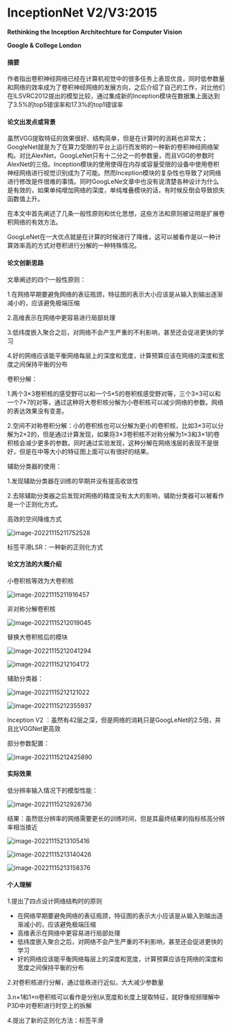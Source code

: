 #  InceptionNet V2/V3:2015

**Rethinking the Inception Architechture for Computer Vision**

**Google & College London**

#### 摘要

作者指出卷积神经网络已经在计算机视觉中的很多任务上表现优良，同时低参数量和网络的效率成为了卷积神经网络的发展方向，之后介绍了自己的工作，对比他们在ILSVRC2012提出的模型比较，通过集成新的Inception模块在数据集上面达到了3.5%的top5错误率和17.3%的top1错误率

#### 论文出发点或背景

虽然VGG提取特征的效果很好、结构简单，但是在计算时的消耗也非常大；GoogleNet就是为了在算力受限的平台上运行而发明的一种新的卷积神经网络架构。对比AlexNet，GoogLeNet只有十二分之一的参数量，而且VGG的参数时AlexNet的三倍。Inception模块的使用使得在内存或容量受限的设备中使用卷积神经网络进行视觉识别成为了可能。然而Inception模块的复杂性也导致了对网络进行修改是件很难的事情。同时GoogLeNe文章中也没有说清楚各种设计为什么是有效的，如果单纯增加网络的深度，单纯堆叠模块的话，有时候反倒会导致损失函数值上升。

在本文中首先阐述了几条一般性原则和优化思想，这些方法和原则被证明是扩展卷积网络的有效方法。

GoogLeNet在一大优点就是在计算的时候进行了降维，这可以被看作是以一种计算效率高的方式对卷积进行分解的一种特殊情况。

#### 论文创新思路

文章阐述的四个一般性原则：

1.在网络早期要避免网络的表征瓶颈，特征图的表示大小应该是从输入到输出逐渐减小的，应该避免极端压缩

2.高维表示在网络中更容易进行局部处理

3.低纬度嵌入聚合之后，对网络不会产生严重的不利影响，甚至还会促进更快的学习

4.好的网络应该能平衡网络每层上的深度和宽度，计算预算应该在网络的深度和宽度之间保持平衡的分布

卷积分解：

1.两个3×3卷积核的感受野可以和一个5×5的卷积核感受野对等，三个3×3可以和一个7×7的对等，通过这种将大卷积核分解为小卷积核可以减少网络的参数。网络的表达效果没有变差。

2.空间不对称卷积分解：小的卷积核也可以分解为更小的卷积核，比如3×3可以分解为2×2的，但是通过计算发现，如果将3×3卷积核不对称分解为1×3和3×1的卷积核会减少更多的参数。同时通过实验发现，这种分解在网络浅层的表现不是很好，但是在中等大小的特征图上面可以有很好的结果。

辅助分类器的使用：

1.发现辅助分类器在训练的早期并没有提高收敛性

2.去除辅助分类器之后发现对网络的精度没有太大的影响，辅助分类器可以被看作是一个正则化方式。

高效的空间降维方式

![image-20221115211752528](C:\Users\李鑫\AppData\Roaming\Typora\typora-user-images\image-20221115211752528.png)

标签平滑LSR：一种新的正则化方式

#### 论文方法的大概介绍

小卷积核等效为大卷积核

![image-20221115211916457](C:\Users\李鑫\AppData\Roaming\Typora\typora-user-images\image-20221115211916457.png)



非对称分解卷积核

![image-20221115212019045](C:\Users\李鑫\AppData\Roaming\Typora\typora-user-images\image-20221115212019045.png)

替换大卷积核后的模块

![image-20221115212041294](C:\Users\李鑫\AppData\Roaming\Typora\typora-user-images\image-20221115212041294.png)

![image-20221115212104172](C:\Users\李鑫\AppData\Roaming\Typora\typora-user-images\image-20221115212104172.png)

辅助分类器：

![image-20221115212121022](C:\Users\李鑫\AppData\Roaming\Typora\typora-user-images\image-20221115212121022.png)

![image-20221115212355937](C:\Users\李鑫\AppData\Roaming\Typora\typora-user-images\image-20221115212355937.png)

Inception V2 ：虽然有42层之深，但是网络的消耗只是GoogLeNet的2.5倍，并且比VGGNet更高效

部分参数配置：

![image-20221115212425890](C:\Users\李鑫\AppData\Roaming\Typora\typora-user-images\image-20221115212425890.png)

#### 实际效果

低分辨率输入情况下的模型性能：

![image-20221115212928736](C:\Users\李鑫\AppData\Roaming\Typora\typora-user-images\image-20221115212928736.png)

结果：虽然低分辨率的网络需要更长的训练时间，但是其最终结果的指标核高分辨率相当接近

![image-20221115213105416](C:\Users\李鑫\AppData\Roaming\Typora\typora-user-images\image-20221115213105416.png)

![image-20221115213140426](C:\Users\李鑫\AppData\Roaming\Typora\typora-user-images\image-20221115213140426.png)

![image-20221115213158376](C:\Users\李鑫\AppData\Roaming\Typora\typora-user-images\image-20221115213158376.png)

#### 个人理解

1.提出了四点设计网络结构时的原则

- 在网络早期要避免网络的表征瓶颈，特征图的表示大小应该是从输入到输出逐渐减小的，应该避免极端压缩
- 高维表示在网络中更容易进行局部处理
- 低纬度嵌入聚合之后，对网络不会产生严重的不利影响，甚至还会促进更快的学习
- 好的网络应该能平衡网络每层上的深度和宽度，计算预算应该在网络的深度和宽度之间保持平衡的分布

2.对卷积核进行分解，通过低秩进行近似，大大减少参数量

3.n×1和1×n卷积核可以看作是分别从宽度和长度上提取特征，就好像视频理解中P3D中对卷积进行时空上的拆解

4.提出了新的正则化方法：标签平滑